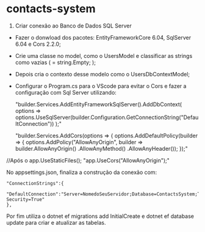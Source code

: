 # contacts-system

1) Criar conexão ao Banco de Dados SQL Server

  - Fazer o donwload dos pacotes: EntityFrameworkCore 6.04, SqlServer 6.04 e Cors 2.2.0;
  - Crie uma classe no model, como o UsersModel e classificar as strings como vazias ( = string.Empty; );
  - Depois cria o contexto desse modelo como o UsersDbContextModel;
  
  - Configurar o Program.cs para o VScode para evitar o Cors e fazer a configuração com Sql Server utilizando: 
  
    "builder.Services.AddEntityFrameworkSqlServer().AddDbContext<UsersDbContextModel>(
        options => options.UseSqlServer(builder.Configuration.GetConnectionString("DefaultConnection"))
    );"

    "builder.Services.AddCors(options => 
    {
        options.AddDefaultPolicy(builder => 
        {
            options.AddPolicy("AllowAnyOrigin", builder =>
                builder.AllowAnyOrigin()
                       .AllowAnyMethod()
                       .AllowAnyHeader());
        });"
  
  //Após o app.UseStaticFiles();
  "app.UseCors("AllowAnyOrigin");"
  
  No appsettings.json, finaliza a construção da conexão com:
  
    "ConnectionStrings":{
      "DefaultConnection":"Server=NomedoSeuServidor;Database=ContactsSystem;Trusted_Connection=True;Integrated Security=True"
    },
  
  Por fim utiliza o dotnet ef migrations add InitialCreate e dotnet ef database update para criar e atualizar as tabelas.
    
    
